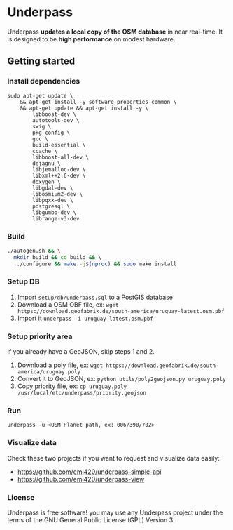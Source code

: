 # Underpass

Underpass **updates a local copy of the OSM database** in near real-time. 
It is designed to be **high performance** on modest hardware.

## Getting started

### Install dependencies

```
sudo apt-get update \
    && apt-get install -y software-properties-common \
    && apt-get update && apt-get install -y \
        libboost-dev \
        autotools-dev \
        swig \
        pkg-config \
        gcc \
        build-essential \
        ccache \
        libboost-all-dev \
        dejagnu \
        libjemalloc-dev \
        libxml++2.6-dev \
        doxygen \
        libgdal-dev \
        libosmium2-dev \
        libpqxx-dev \
        postgresql \
        libgumbo-dev \
        librange-v3-dev
```
### Build

```bash
./autogen.sh && \
  mkdir build && cd build && \ 
  ../configure && make -j$(nproc) && sudo make install
```

### Setup DB

1. Import `setup/db/underpass.sql` to a PostGIS database
2. Download a OSM OBF file, ex: `wget https://download.geofabrik.de/south-america/uruguay-latest.osm.pbf`
3. Import it `underpass -i uruguay-latest.osm.pbf`

### Setup priority area

If you already have a GeoJSON, skip steps 1 and 2.

1. Download a poly file, ex: `wget https://download.geofabrik.de/south-america/uruguay.poly`
2. Convert it to GeoJSON, ex: `python utils/poly2geojson.py uruguay.poly`
3. Copy priority file, ex: `cp uruguay.poly /usr/local/etc/underpass/priority.geojson`

### Run

`underpass -u <OSM Planet path, ex: 006/390/702>`

### Visualize data

Check these two projects if you want to request and visualize data easily:

* https://github.com/emi420/underpass-simple-api
* https://github.com/emi420/underpass-view


### License

Underpass is free software! you may use any Underpass project under the terms of
the GNU General Public License (GPL) Version 3.
